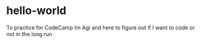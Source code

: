 # hello-world
To practice for CodeCamp
Im Agi and here to figure out if I want to code or not in the long run
